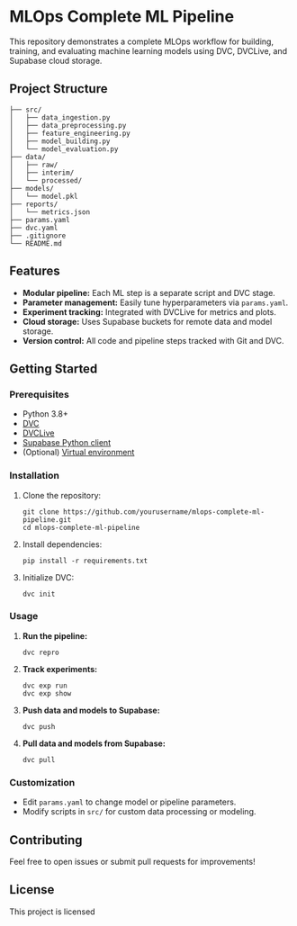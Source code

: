 # MLOps Complete ML Pipeline

This repository demonstrates a complete MLOps workflow for building, training, and evaluating machine learning models using DVC, DVCLive, and Supabase cloud storage.

## Project Structure

```
├── src/
│   ├── data_ingestion.py
│   ├── data_preprocessing.py
│   ├── feature_engineering.py
│   ├── model_building.py
│   └── model_evaluation.py
├── data/
│   ├── raw/
│   ├── interim/
│   └── processed/
├── models/
│   └── model.pkl
├── reports/
│   └── metrics.json
├── params.yaml
├── dvc.yaml
├── .gitignore
└── README.md
```

## Features

- **Modular pipeline:** Each ML step is a separate script and DVC stage.
- **Parameter management:** Easily tune hyperparameters via `params.yaml`.
- **Experiment tracking:** Integrated with DVCLive for metrics and plots.
- **Cloud storage:** Uses Supabase buckets for remote data and model storage.
- **Version control:** All code and pipeline steps tracked with Git and DVC.

## Getting Started

### Prerequisites

- Python 3.8+
- [DVC](https://dvc.org/doc/install)
- [DVCLive](https://github.com/iterative/dvclive)
- [Supabase Python client](https://github.com/supabase-community/supabase-py)
- (Optional) [Virtual environment](https://docs.python.org/3/library/venv.html)

### Installation

1. Clone the repository:

   ```
   git clone https://github.com/yourusername/mlops-complete-ml-pipeline.git
   cd mlops-complete-ml-pipeline
   ```

2. Install dependencies:

   ```
   pip install -r requirements.txt
   ```

3. Initialize DVC:

   ```
   dvc init
   ```

### Usage

1. **Run the pipeline:**

   ```
   dvc repro
   ```

2. **Track experiments:**

   ```
   dvc exp run
   dvc exp show
   ```

3. **Push data and models to Supabase:**

   ```
   dvc push
   ```

4. **Pull data and models from Supabase:**
   ```
   dvc pull
   ```

### Customization

- Edit `params.yaml` to change model or pipeline parameters.
- Modify scripts in `src/` for custom data processing or modeling.

## Contributing

Feel free to open issues or submit pull requests for improvements!

## License

This project is licensed
